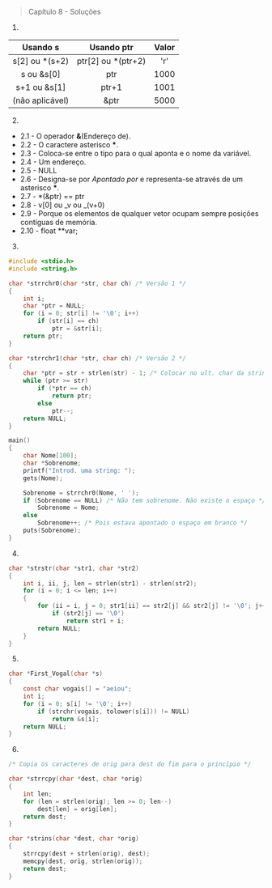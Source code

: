 > Capítulo 8 - Soluções

1.

|  **Usando s**   |   **Usando ptr**    | **Valor** |
| :-------------: | :-----------------: | :-------: |
| s[2] ou \*(s+2) | ptr[2] ou \*(ptr+2) |    'r'    |
|   s ou &s[0]    |         ptr         |   1000    |
|  s+1 ou &s[1]   |        ptr+1        |   1001    |
| (não aplicável) |        &ptr         |   5000    |

2.

- 2.1 - O operador **&**(Endereço de).
- 2.2 - O caractere asterisco **\***.
- 2.3 - Coloca-se entre o tipo para o qual aponta e o nome da variável.
- 2.4 - Um endereço.
- 2.5 - NULL
- 2.6 - Designa-se por _Apontado por_ e representa-se através de um asterisco **\***.
- 2.7 - \*(&ptr) == ptr
- 2.8 - v[0] ou _v ou _(v+0)
- 2.9 - Porque os elementos de qualquer vetor ocupam sempre posições contíguas de memória.
- 2.10 - float \*\*var;

3.

```c
#include <stdio.h>
#include <string.h>

char *strrchr0(char *str, char ch) /* Versão 1 */
{
    int i;
    char *ptr = NULL;
    for (i = 0; str[i] != '\0'; i++)
        if (str[i] == ch)
            ptr = &str[i];
    return ptr;
}

char *strrchr1(char *str, char ch) /* Versão 2 */
{
    char *ptr = str + strlen(str) - 1; /* Colocar no ult. char da string */
    while (ptr >= str)
        if (*ptr == ch)
            return ptr;
        else
            ptr--;
    return NULL;
}

main()
{
    char Nome[100];
    char *Sobrenome;
    printf("Introd. uma string: ");
    gets(Nome);

    Sobrenome = strrchr0(Nome, ' ');
    if (Sobrenome == NULL) /* Não tem sobrenome. Não existe o espaço */
        Sobrenome = Nome;
    else
        Sobrenome++; /* Pois estava apontado o espaço em branco */
    puts(Sobrenome);
}
```

4.

```c
char *strstr(char *str1, char *str2)
{
    int i, ii, j, len = strlen(str1) - strlen(str2);
    for (i = 0; i <= len; i++)
    {
        for (ii = i, j = 0; str1[ii] == str2[j] && str2[j] != '\0'; j++, ii++)
            if (str2[j] == '\0')
                return str1 + i;
        return NULL;
    }
}
```
5.

```c
char *First_Vogal(char *s)
{
    const char vogais[] = "aeiou";
    int i;
    for (i = 0; s[i] != '\0'; i++)
        if (strchr(vogais, tolower(s[i])) != NULL)
            return &s[i];
    return NULL;
}
```
6.
```c
/* Copia os caracteres de orig para dest do fim para o princípio */

char *strrcpy(char *dest, char *orig)
{
    int len;
    for (len = strlen(orig); len >= 0; len--)
        dest[len] = orig[len];
    return dest;
}

char *strins(char *dest, char *orig)
{
    strrcpy(dest + strlen(orig), dest);
    memcpy(dest, orig, strlen(orig));
    return dest;
}
```
